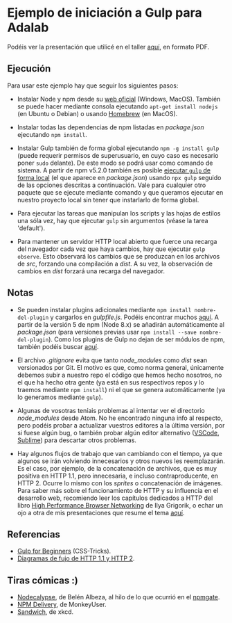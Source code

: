 # Ejemplo de iniciación a Gulp para Adalab

Podéis ver la presentación que utilicé en el taller [aquí](keynotes/gulp.pdf), en formato PDF.

## Ejecución

Para usar este ejemplo hay que seguir los siguientes pasos:
- Instalar Node y npm desde su [web oficial](https://nodejs.org/en/) (Windows, MacOS). También se puede hacer mediante consola ejecutando `apt-get install nodejs` (en Ubuntu o Debian) o usando [Homebrew](https://brew.sh/) (en MacOS).

- Instalar todas las dependencias de npm listadas en *package.json* ejecutando `npm install`.

- Instalar Gulp también de forma global ejecutando `npm -g install gulp` (puede requerir permisos de superusuario, en cuyo caso es necesario poner `sudo` delante). De este modo se podrá usar como comando de sistema. A partir de npm v5.2.0 también es posible [ejecutar `gulp` de forma local](https://medium.com/@maybekatz/introducing-npx-an-npm-package-runner-55f7d4bd282b) (el que aparece en *package.json*) usando `npx gulp` seguido de las opciones descritas a continuación. Vale para cualquier otro paquete que se ejecute mediante comando y que queramos ejecutar en nuestro proyecto local sin tener que instarlarlo de forma global.

- Para ejecutar las tareas que manipulan los scripts y las hojas de estilos una sóla vez, hay que ejecutar `gulp` sin argumentos (véase la tarea 'default').

- Para mantener un servidor HTTP local abierto que fuerce una recarga del navegador cada vez que haya cambios, hay que ejecutar `gulp observe`. Esto observará los cambios que se produzcan en los archivos de *src*, forzando una compilación a *dist*. A su vez, la observación de cambios en *dist* forzará una recarga del navegador.

## Notas

- Se pueden instalar plugins adicionales mediante `npm install nombre-del-plugin` y cargarlos en *gulpfile.js*. Podéis encontrar muchos [aquí](https://gulpjs.com/plugins/). A partir de la versión 5 de npm (Node 8.x) se añadirán automáticamente al *package.json* (para versiones previas usar `npm install --save nombre-del-plugin`). Como los plugins de Gulp no dejan de ser módulos de npm, también podéis buscar [aquí](https://www.npmjs.com/).

- El archivo *.gitignore* evita que tanto *node_modules* como *dist* sean versionados por Git. El motivo es que, como norma general, únicamente debemos subir a nuestro repo el código que hemos hecho nosotros, no el que ha hecho otra gente (ya está en sus respectivos repos y lo traemos mediante `npm install`) ni el que se genera automáticamente (ya lo generamos mediante `gulp`).

- Algunas de vosotras teníais problemas al intentar ver el directorio *node_modules* desde Atom. No he encontrado ninguna info al respecto, pero podéis probar a actualizar vuestros editores a la última versión, por si fuese algún bug, o también probar algún editor alternativo ([VSCode](https://code.visualstudio.com/), [Sublime](http://www.sublimetext.com/)) para descartar otros problemas.

- Hay algunos flujos de trabajo que van cambiando con el tiempo, ya que algunos se irán volviendo innecesarios y otros nuevos les reemplazarán. Es el caso, por ejemplo, de la concatenación de archivos, que es muy positiva en HTTP 1.1, pero innecesaria, e incluso contraproducente, en HTTP 2. Ocurre lo mismo con los *sprites* o concatenación de imágenes. Para saber más sobre el funcionamiento de HTTP y su influencia en el desarrollo web, recomiendo leer los capítulos dedicados a HTTP del libro [High Performance Browser Networking](http://chimera.labs.oreilly.com/books/1230000000545/index.html) de Ilya Grigorik, o echar un ojo a otra de mis presentaciones que resume el tema [aquí](keynotes/http2.pdf).

## Referencias

- [Gulp for Beginners](https://css-tricks.com/gulp-for-beginners/) (CSS-Tricks).
- [Diagramas de fujo de HTTP 1.1 y HTTP 2](https://twitter.com/kosamari/status/859958929484337152).

## Tiras cómicas :)

- [Nodecalypse](https://webangelist.ladybenko.net/nodecalypse/), de Belén Albeza, al hilo de lo que ocurrió en el [npmgate](http://www.businessinsider.com/npm-left-pad-controversy-explained-2016-3).
- [NPM Delivery](http://www.monkeyuser.com/2017/npm-delivery/), de MonkeyUser.
- [Sandwich](https://www.xkcd.com/149/), de xkcd.
